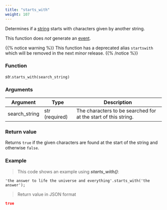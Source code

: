 ```yaml
---
title: "starts_with"
weight: 107
---
```


Determines if a [string](..) starts with characters given by another string.

This function does *not* generate an [event](../../../overview/events).

{{% notice warning %}}
This function has a deprecated alias `startswith` which will be removed in the next *minor* release.
{{% /notice %}}

### Function

*str*.`starts_with(search_string)`

### Arguments

Argument | Type | Description
-------- | ---- | -----------
search_string | str (required) | The characters to be searched for at the start of this string.

### Return value

Returns `true` if the given characters are found at the start of the string and otherwise `false`.

### Example

> This code shows an example using ***starts_with()***:

```thingsdb,json_response
'the answer to life the universe and everything'.starts_with('the answer');
```

> Return value in JSON format

```json
true
```
